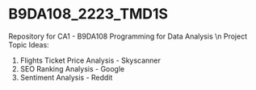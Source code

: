 # B9DA108_2223_TMD1S
Repository for CA1 - B9DA108 Programming for Data Analysis 
\n Project Topic Ideas:
 1. Flights Ticket Price Analysis - Skyscanner
 2. SEO Ranking Analysis - Google
 3. Sentiment Analysis - Reddit
